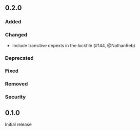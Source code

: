 ## 0.2.0

### Added

### Changed

- Include transitive depexts in the lockfile (#144, @NathanReb)

### Deprecated

### Fixed

### Removed

### Security

## 0.1.0

Initial release
